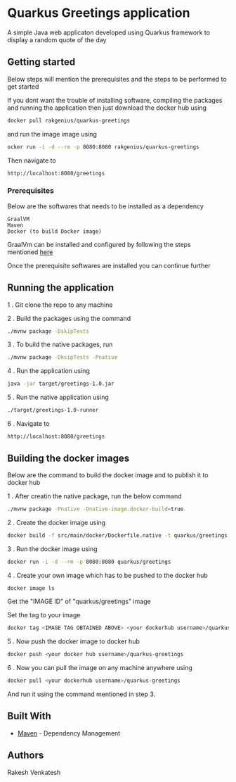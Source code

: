 # Quarkus Greetings application

A simple Java web applicaton developed using Quarkus framework to display a random quote of the day

## Getting started

Below steps will mention the prerequisites and the steps to be performed to get started

If you dont want the trouble of installing software, compiling the packages\
and running the application then just download the docker hub using
```bash
docker pull rakgenius/quarkus-greetings
```

and run the image image using

```bash
ocker run -i -d --rm -p 8080:8080 rakgenius/quarkus-greetings
```

Then navigate to
```
http://localhost:8080/greetings
```

### Prerequisites

Below are the softwares that needs to be installed as a dependency

```
GraalVM
Maven
Docker (to build Docker image)
```

GraalVm can be installed and configured by following the steps\
mentioned [here](https://github.com/rakgenius/dev_setup/blob/master/Install-GraalVm-Ubuntu.md)

Once the prerequisite softwares are installed you can continue further


## Running the application

1 . Git clone the repo to any machine

2 . Build the packages using the command
```bash
./mvnw package -DskipTests
```

3 . To build the native packages, run
```bash
./mvnw package -DksipTests -Pnative
```

4 . Run the application using
```bash
java -jar target/greetings-1.0.jar
```

5 . Run the native application using
```bash
./target/greetings-1.0-runner
```

6 . Navigate to 
```
http://localhost:8080/greetings
```

## Building the docker images

Below are the command to build the docker image and to publish it to docker hub


1 . After creatin the native package, run the below command
```bash
./mvnw package -Pnative -Dnative-image.docker-build=true
```

2 . Create the docker image using
```bash
docker build -f src/main/docker/Dockerfile.native -t quarkus/greetings .
```

3 . Run the docker image using
```bash
docker run -i -d --rm -p 8080:8080 quarkus/greetings
```

4 . Create your own image which has to be pushed to the docker hub
```bash
docker image ls
```

Get the "IMAGE ID" of "quarkus/greetings" image

Set the tag to your image

```bash
docker tag <IMAGE TAG OBTAINED ABOVE> <your dockerhub username>/quarkus-greetings:latest
```

5 . Now push the docker image to docker hub
```bash
docker push <your docker hub username>/quarkus-greetings
```

6 . Now you can pull the image on any machine anywhere using
```bash
docker pull <your dockerhub username>/quarkus-greetings
```

And run it using the command mentioned in step 3.

## Built With

* [Maven](https://maven.apache.org/) - Dependency Management


## Authors
Rakesh Venkatesh
